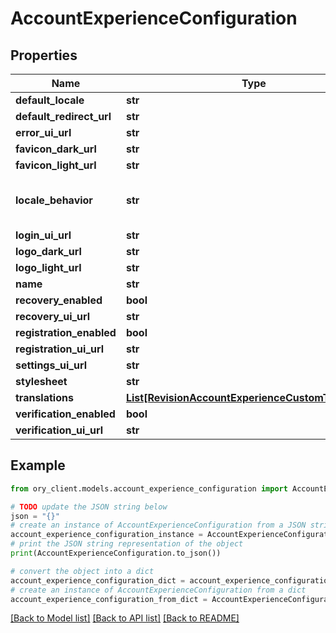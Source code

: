 # AccountExperienceConfiguration


## Properties

Name | Type | Description | Notes
------------ | ------------- | ------------- | -------------
**default_locale** | **str** |  | 
**default_redirect_url** | **str** |  | 
**error_ui_url** | **str** |  | 
**favicon_dark_url** | **str** |  | [optional] 
**favicon_light_url** | **str** |  | [optional] 
**locale_behavior** | **str** |  force_default AccountExperienceLocaleBehaviorForceDefault respect_accept_language AccountExperienceLocaleBehaviorRespectAcceptLanguage | 
**login_ui_url** | **str** |  | 
**logo_dark_url** | **str** |  | [optional] 
**logo_light_url** | **str** |  | [optional] 
**name** | **str** |  | 
**recovery_enabled** | **bool** |  | 
**recovery_ui_url** | **str** |  | 
**registration_enabled** | **bool** |  | 
**registration_ui_url** | **str** |  | 
**settings_ui_url** | **str** |  | 
**stylesheet** | **str** |  | [optional] 
**translations** | [**List[RevisionAccountExperienceCustomTranslation]**](RevisionAccountExperienceCustomTranslation.md) |  | 
**verification_enabled** | **bool** |  | 
**verification_ui_url** | **str** |  | 

## Example

```python
from ory_client.models.account_experience_configuration import AccountExperienceConfiguration

# TODO update the JSON string below
json = "{}"
# create an instance of AccountExperienceConfiguration from a JSON string
account_experience_configuration_instance = AccountExperienceConfiguration.from_json(json)
# print the JSON string representation of the object
print(AccountExperienceConfiguration.to_json())

# convert the object into a dict
account_experience_configuration_dict = account_experience_configuration_instance.to_dict()
# create an instance of AccountExperienceConfiguration from a dict
account_experience_configuration_from_dict = AccountExperienceConfiguration.from_dict(account_experience_configuration_dict)
```
[[Back to Model list]](../README.md#documentation-for-models) [[Back to API list]](../README.md#documentation-for-api-endpoints) [[Back to README]](../README.md)


